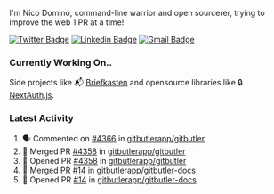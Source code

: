 
I'm Nico Domino, command-line warrior and open sourcerer, trying to improve the web 1 PR at a time!

[![Twitter Badge](https://img.shields.io/badge/-@ndom91-1ca0f1?style=flat-square&labelColor=1ca0f1&logo=twitter&logoColor=white&link=https://twitter.com/ndom91)](https://twitter.com/ndom91) [![Linkedin Badge](https://img.shields.io/badge/-ndom91-blue?style=flat-square&logo=Linkedin&logoColor=white&link=https://www.linkedin.com/in/ndom91/)](https://www.linkedin.com/in/ndom91/) [![Gmail Badge](https://img.shields.io/badge/-yo@ndo.dev-c14438?style=flat-square&logo=mail.ru&logoColor=white&link=mailto:yo@ndo.dev)](mailto:yo@ndo.dev)

### Currently Working On..

Side projects like 📬 [Briefkasten](https://briefkastenhq.com) and opensource libraries like 🔒 [NextAuth.js](https://github.com/nextauthjs/next-auth).

<!--START_SECTION_PROFILE_VIEWS:readme-info-->
<!--END_SECTION_PROFILE_VIEWS:readme-info-->

<!--START_SECTION_DAILY_COMMIT:readme-info-->
<!--END_SECTION_DAILY_COMMIT:readme-info-->

<!--START_SECTION_WEEKLY_COMMIT:readme-info-->
<!--END_SECTION_WEEKLY_COMMIT:readme-info-->

### Latest Activity

<!--START_SECTION:activity-->
1. 🗣 Commented on [#4366](https://github.com/gitbutlerapp/gitbutler/pull/4366#issuecomment-2227338209) in [gitbutlerapp/gitbutler](https://github.com/gitbutlerapp/gitbutler)
2. 🎉 Merged PR [#4358](https://github.com/gitbutlerapp/gitbutler/pull/4358) in [gitbutlerapp/gitbutler](https://github.com/gitbutlerapp/gitbutler)
3. 💪 Opened PR [#4358](https://github.com/gitbutlerapp/gitbutler/pull/4358) in [gitbutlerapp/gitbutler](https://github.com/gitbutlerapp/gitbutler)
4. 🎉 Merged PR [#14](https://github.com/gitbutlerapp/gitbutler-docs/pull/14) in [gitbutlerapp/gitbutler-docs](https://github.com/gitbutlerapp/gitbutler-docs)
5. 💪 Opened PR [#14](https://github.com/gitbutlerapp/gitbutler-docs/pull/14) in [gitbutlerapp/gitbutler-docs](https://github.com/gitbutlerapp/gitbutler-docs)
<!--END_SECTION:activity-->

